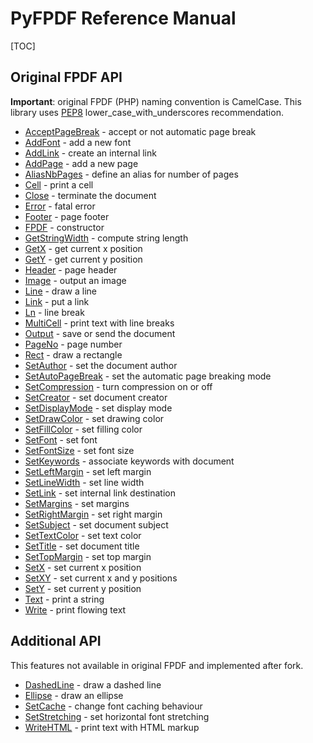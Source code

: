 # PyFPDF Reference Manual #

[TOC]

## Original FPDF API ##

**Important**: original FPDF (PHP) naming convention is CamelCase. This library uses [PEP8](http://www.python.org/dev/peps/pep-0008/) lower\_case\_with\_underscores recommendation.

  * [AcceptPageBreak](reference/AcceptPageBreak.md) - accept or not automatic page break
  * [AddFont](reference/AddFont.md) - add a new font
  * [AddLink](reference/AddLink.md) - create an internal link
  * [AddPage](reference/AddPage.md) - add a new page
  * [AliasNbPages](reference/AliasNbPages.md) - define an alias for number of pages
  * [Cell](reference/Cell.md) - print a cell
  * [Close](reference/Close.md) - terminate the document
  * [Error](reference/Error.md) - fatal error
  * [Footer](reference/Footer.md) - page footer
  * [FPDF](reference/FPDF.md) - constructor
  * [GetStringWidth](reference/GetStringWidth.md) - compute string length
  * [GetX](reference/GetX.md) - get current x position
  * [GetY](reference/GetY.md) - get current y position
  * [Header](reference/Header.md) - page header
  * [Image](reference/Image.md) - output an image
  * [Line](reference/Line.md) - draw a line
  * [Link](reference/Link.md) - put a link
  * [Ln](reference/Ln.md) - line break
  * [MultiCell](reference/MultiCell.md) - print text with line breaks
  * [Output](reference/Output.md) - save or send the document
  * [PageNo](reference/PageNo.md) - page number
  * [Rect](reference/Rect.md) - draw a rectangle
  * [SetAuthor](reference/SetAuthor.md) - set the document author
  * [SetAutoPageBreak](reference/SetAutoPageBreak.md) - set the automatic page breaking mode
  * [SetCompression](reference/SetCompression.md) - turn compression on or off
  * [SetCreator](reference/SetCreator.md) - set document creator
  * [SetDisplayMode](reference/SetDisplayMode.md) - set display mode
  * [SetDrawColor](reference/SetDrawColor.md) - set drawing color
  * [SetFillColor](reference/SetFillColor.md) - set filling color
  * [SetFont](reference/SetFont.md) - set font
  * [SetFontSize](reference/SetFontSize.md) - set font size
  * [SetKeywords](reference/SetKeywords.md) - associate keywords with document
  * [SetLeftMargin](reference/SetLeftMargin.md) - set left margin
  * [SetLineWidth](reference/SetLineWidth.md) - set line width
  * [SetLink](reference/SetLink.md) - set internal link destination
  * [SetMargins](reference/SetMargins.md) - set margins
  * [SetRightMargin](reference/SetLeftMargin.md) - set right margin
  * [SetSubject](reference/SetSubject) - set document subject
  * [SetTextColor](reference/SetTextColor.md) - set text color
  * [SetTitle](reference/SetTitle.md) - set document title
  * [SetTopMargin](reference/SetLeftMargin.md) - set top margin
  * [SetX](reference/SetX.md) - set current x position
  * [SetXY](reference/SetXY.md) - set current x and y positions
  * [SetY](reference/SetY.md) - set current y position
  * [Text](reference/Text.md) - print a string
  * [Write](reference/Write.md) - print flowing text

## Additional API ##
  
This features not available in original FPDF and implemented after fork.

  * [DashedLine](reference/DashedLine.md) - draw a dashed line
  * [Ellipse](reference/Ellipse.md) - draw an ellipse
  * [SetCache](reference/SetCache.md) - change font caching behaviour
  * [SetStretching](reference/SetStretching.md) - set horizontal font stretching
  * [WriteHTML](reference/WriteHTML.md) - print text with HTML markup


